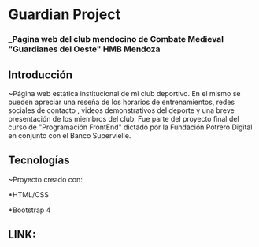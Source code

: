 # Guardian Project #
		

###  _Página web del club mendocino de Combate Medieval "Guardianes del Oeste" HMB Mendoza  ###




## Introducción  ##
~Página web estática institucional de mi club deportivo. En el mismo se pueden apreciar una reseña de los horarios de entrenamientos, redes sociales de contacto , videos demonstrativos del deporte y una breve presentación de los miembros del club. Fue parte del proyecto final del curso de "Programación FrontEnd" dictado por la Fundación Potrero Digital en conjunto con el Banco Supervielle. 




##  Tecnologías ##
~Proyecto creado con: 


*HTML/CSS

*Bootstrap 4 

##    LINK:            ##







